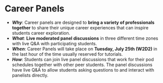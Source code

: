 # Career Panels

* **_Why_**: Career panels are designed to **bring a variety of professionals together** to share their unique career experiences that can inspire students career exploration.
* **_What_**: **Live moderated panel discussions** in three different time zones with live Q&A with participating students.
* **_When_**: Career Panels will take place on **Tuesday, July 25th (W2D2)** in the last hour of the time usually reserved for tutorials.
* **_How_**:  Students can join live panel discussions that work for their pod schedules together with other peer students. The panel discussions have live Q&A to allow students asking questions to and interact with panelists directly.